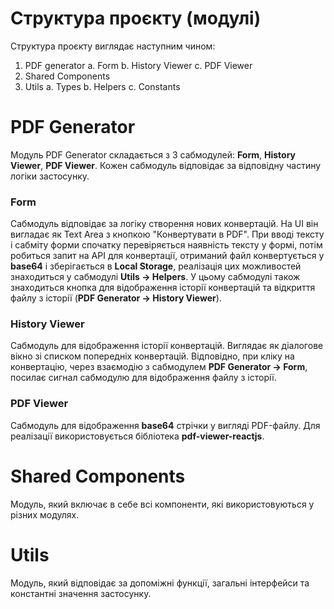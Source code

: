 # Структура проєкту (модулі)

Структура проєкту виглядає наступним чином:

1. PDF generator
   a. Form
   b. History Viewer
   c. PDF Viewer
2. Shared Components
3. Utils
   a. Types
   b. Helpers
   c. Constants

# PDF Generator

Модуль PDF Generator складається з 3 сабмодулей: **Form**, **History Viewer**, **PDF Viewer**. Кожен сабмодуль відповідає за відповідну частину логіки застосунку.

### Form

Сабмодуль відповідає за логіку створення нових конвертацій. На UI він вигладає як Text Area з кнопкою "Конвертувати в PDF".
При вводі тексту і сабміту форми спочатку перевіряється наявність тексту у формі, потім робиться запит на API для конвертації, отриманий файл конвертується у **base64** і зберігається в **Local Storage**, реалізація цих можливостей знаходиться у сабмодулі **Utils -> Helpers**.
У цьому сабмодулі також знаходиться кнопка для відображення історії конвертацій та відкриття файлу з історії (**PDF Generator -> History Viewer**).

### History Viewer

Сабмодуль для відображення історії конвертацій. Виглядає як діалогове вікно зі списком попередніх конвертацій. Відповідно, при кліку на конвертацію, через взаємодію з сабмодулем **PDF Generator -> Form**, посилає сигнал сабмодулю для відображення файлу з історії.

### PDF Viewer

Сабмодуль для відображення **base64** стрічки у вигляді PDF-файлу. Для реалізації використовується бібліотека **pdf-viewer-reactjs**.

# Shared Components

Модуль, який включає в себе всі компоненти, які використовуються у різних модулях.

# Utils

Модуль, який відповідає за допоміжні функції, загальні інтерфейси та константні значення застосунку.
